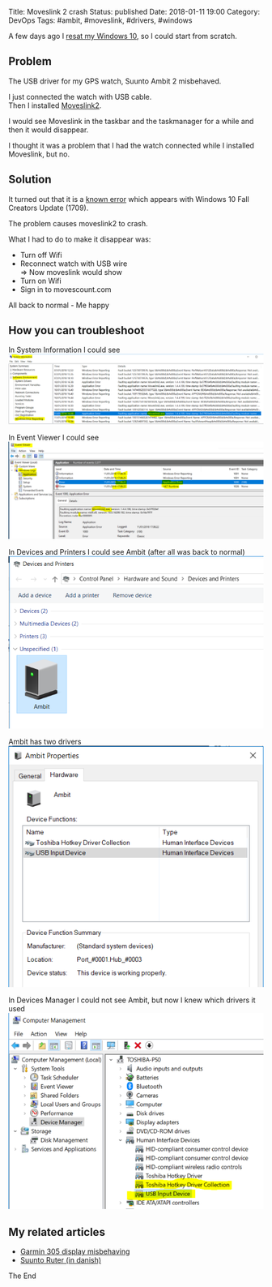 Title: Moveslink 2 crash
Status: published
Date: 2018-01-11 19:00
Category: DevOps
Tags: #ambit, #moveslink, #drivers, #windows

A few days ago I [resat my Windows 10](https://support.microsoft.com/ml-in/help/12415/windows-10-recovery-options), so I could start from scratch.

## Problem

The USB driver for my GPS watch, Suunto Ambit 2 misbehaved.

I just connected the watch with USB cable.  
Then I installed [Moveslink2](http://www.movescount.com/connect/moveslink).

I would see Moveslink in the taskbar and the taskmanager for a while and then it would disappear.

I thought it was a problem that I had the watch connected while I installed Moveslink, but no.

## Solution

It turned out that it is a [known error](http://www.suunto.com/Support/faq-articles/features/what-should-i-do-if-moveslink2-does-not-start-after-installing-the-windows-10-fall-creators-update/) which appears with Windows 10 Fall Creators Update (1709).

The problem causes moveslink2 to crash.

What I had to do to make it disappear was:

* Turn off Wifi
* Reconnect watch with USB wire  
=> Now moveslink would show
* Turn on Wifi
* Sign in to movescount.com

All back to normal - Me happy

## How you can troubleshoot

In System Information I could see  
![Error in System Information](img/2018/2018-01-11-Ambit4.PNG)

In Event Viewer I could see  
![Error in Event Viewer](img/2018/2018-01-11-Ambit5.PNG)

In Devices and Printers I could see Ambit (after all was back to normal)  
![Ambit in Devices and Printers](img/2018/2018-01-11-Ambit1.PNG)

Ambit has two drivers  
![Ambit has to drivers](img/2018/2018-01-11-Ambit2.PNG)

In Devices Manager I could not see Ambit, but now I knew which drivers it used  
![Ambit in Devices Manager](img/2018/2018-01-11-Ambit3.PNG)

## My related articles

* [Garmin 305 display misbehaving](https://rasor.wordpress.com/2012/11/09/garmin-305-display-misbehaving/)
* [Suunto Ruter (in danish)](https://rasordk.wordpress.com/2015/01/08/suunto-ruter/)

The End